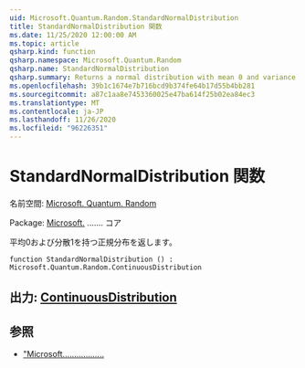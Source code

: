 ```yaml
---
uid: Microsoft.Quantum.Random.StandardNormalDistribution
title: StandardNormalDistribution 関数
ms.date: 11/25/2020 12:00:00 AM
ms.topic: article
qsharp.kind: function
qsharp.namespace: Microsoft.Quantum.Random
qsharp.name: StandardNormalDistribution
qsharp.summary: Returns a normal distribution with mean 0 and variance 1.
ms.openlocfilehash: 39b1c1674e7b716bcd9b374fe64b17d55b4bb281
ms.sourcegitcommit: a87c1aa8e7453360025e47ba614f25b02ea84ec3
ms.translationtype: MT
ms.contentlocale: ja-JP
ms.lasthandoff: 11/26/2020
ms.locfileid: "96226351"
---
```

# <a name="standardnormaldistribution-function"></a>StandardNormalDistribution 関数

名前空間: [Microsoft. Quantum. Random](xref:Microsoft.Quantum.Random)

Package: [Microsoft.](https://nuget.org/packages/Microsoft.Quantum.QSharp.Core) ....... コア


平均0および分散1を持つ正規分布を返します。

```qsharp
function StandardNormalDistribution () : Microsoft.Quantum.Random.ContinuousDistribution
```


## <a name="output--continuousdistribution"></a>出力: [ContinuousDistribution](xref:Microsoft.Quantum.Random.ContinuousDistribution)



## <a name="see-also"></a>参照

- ["Microsoft..................](xref:Microsoft.Quantum.Random.NormalDistribution)